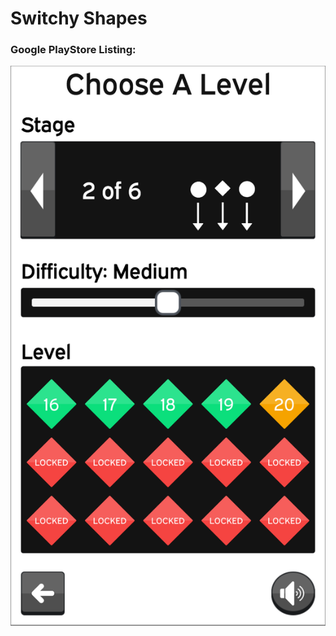 # Switchy Shapes
### Google PlayStore Listing: 

<p align="center">
  <img src="./images/SwitchyShapes_github_screenshot_levelsMenu.png"/>
</p>
